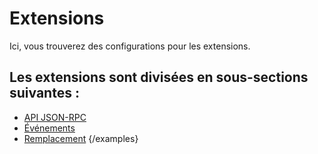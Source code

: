 # Extensions

Ici, vous trouverez des configurations pour les extensions.

## Les extensions sont divisées en sous-sections suivantes :

- [API JSON-RPC](./json-rpc-api/index.md)
- [Événements](./events.md)
- [Remplacement](./replacement/index.md) {/examples}
